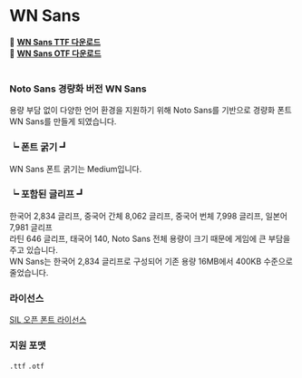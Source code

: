 # WN Sans



🔗 **[WN Sans TTF 다운로드](https://github.com/WemadeNext/WN-Sans/blob/main/download/v1.0/TTF.7z)**<br>
🔗 **[WN Sans OTF 다운로드](https://github.com/WemadeNext/WN-Sans/blob/main/download/v1.0/OTF.7z)**
<br><br>


### Noto Sans 경량화 버전 WN Sans

용량 부담 없이 다양한 언어 환경을 지원하기 위해 Noto Sans를 기반으로 경량화 폰트 WN Sans를 만들게 되였습니다.

### ┕  폰트 굵기 ┛
WN Sans 폰트 굵기는 Medium입니다.

### ┕  포함된 글리프 ┛

한국어 2,834 글리프, 중국어 간체 8,062 글리프, 중국어 번체 7,998 글리프, 일본어 7,981 글리프<br>
라틴 646 글리프, 태국어 140, Noto Sans 전체 용량이 크기 때문에 게임에 큰 부담을 주고 있습니다.<br>
WN Sans는 한국어 2,834 글리프로 구성되어 기존 용량 16MB에서 400KB 수준으로 줄었습니다. 


### 라이선스 

[SIL 오픈 폰트 라이선스](https://scripts.sil.org/cms/scripts/page.php?site_id=nrsi&id=OFL)

### 지원 포맷

`.ttf` `.otf`

<br><br>
